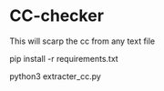 # CC-checker
This will scarp the cc from any text file


pip install -r requirements.txt

python3 extracter_cc.py
